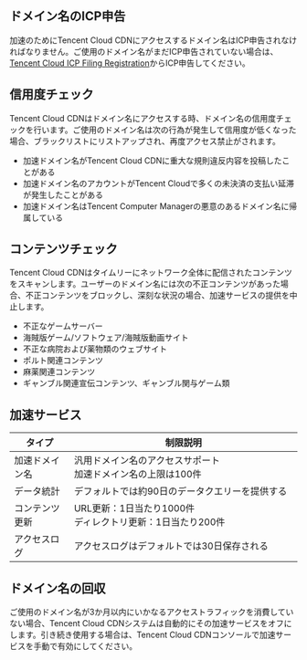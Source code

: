 ## ドメイン名のICP申告
加速のためにTencent Cloud CDNにアクセスするドメイン名はICP申告されなければなりません。ご使用のドメイン名がまだICP申告されていない場合は、[Tencent Cloud ICP Filing Registration](https://intl.cloud.tencent.com/product/icp)からICP申告してください。

## 信用度チェック
Tencent Cloud CDNはドメイン名にアクセスする時、ドメイン名の信用度チェックを行います。ご使用のドメイン名は次の行為が発生して信用度が低くなった場合、ブラックリストにリストアップされ、再度アクセス禁止がされます。
- 加速ドメイン名がTencent Cloud CDNに重大な規則違反内容を投稿したことがある
- 加速ドメイン名のアカウントがTencent Cloudで多くの未決済の支払い延滞が発生したことがある
- 加速ドメイン名はTencent Computer Managerの悪意のあるドメイン名に帰属している

## コンテンツチェック
Tencent Cloud CDNはタイムリーにネットワーク全体に配信されたコンテンツをスキャンします。ユーザーのドメイン名には次の不正コンテンツがあった場合、不正コンテンツをブロックし、深刻な状況の場合、加速サービスの提供を中止します。
- 不正なゲームサーバー
- 海賊版ゲーム/ソフトウェア/海賊版動画サイト
- 不正な病院および薬物類のウェブサイト
- ポルト関連コンテンツ 
- 麻薬関連コンテンツ 
- ギャンブル関連宣伝コンテンツ、ギャンブル関与ゲーム類

## 加速サービス
| タイプ     | 制限説明                                         |
| -------- | ------------------------------------------------ |
| 加速ドメイン名 | 汎用ドメイン名のアクセスサポート<br/>加速ドメイン名の上限は100件         |
| データ統計 | デフォルトでは約90日のデータクエリーを提供する　　　　　　      |
| コンテンツ更新 | URL更新：1日当たり1000件<br/>ディレクトリ更新：1日当たり200件 |
| アクセスログ | アクセスログはデフォルトでは30日保存される                           |

## ドメイン名の回収
ご使用のドメイン名が3か月以内にいかなるアクセストラフィックを消費していない場合、Tencent Cloud CDNシステムは自動的にその加速サービスをオフにします。引き続き使用する場合は、Tencent Cloud CDNコンソールで加速サービスを手動で有効にしてください。


